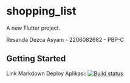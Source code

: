 # shopping_list

A new Flutter project.

Resanda Dezca Asyam - 2206082682 - PBP-C

## Getting Started

Link Markdown Deploy Aplikasi:
[![Build status](https://build.appcenter.ms/v0.1/apps/f5d73ff8-2425-40eb-9afd-c604e54ec7ef/branches/main/badge)](https://appcenter.ms)